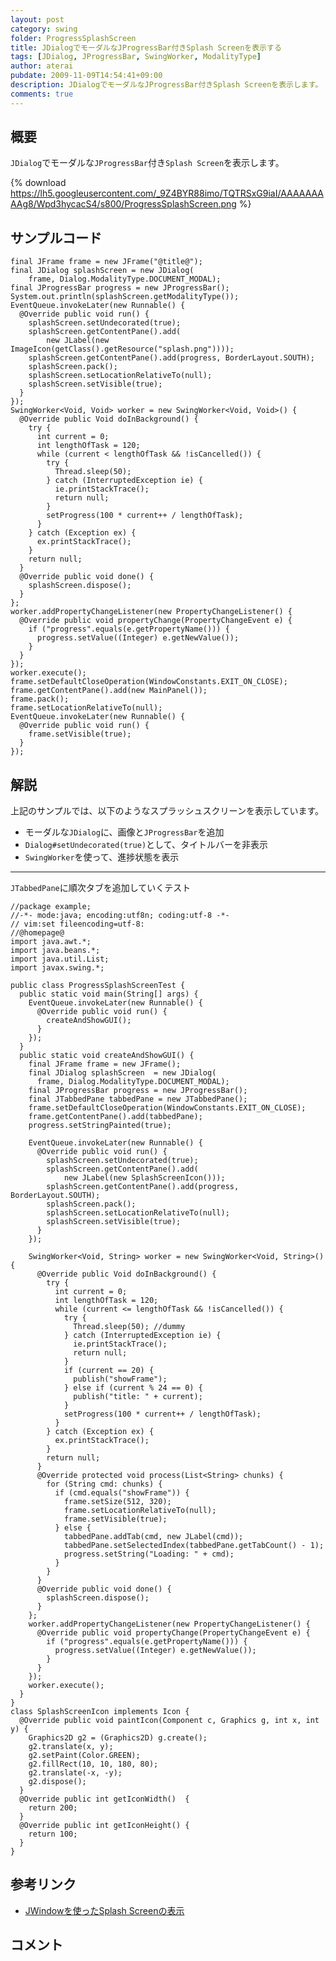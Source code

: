 ```yaml
---
layout: post
category: swing
folder: ProgressSplashScreen
title: JDialogでモーダルなJProgressBar付きSplash Screenを表示する
tags: [JDialog, JProgressBar, SwingWorker, ModalityType]
author: aterai
pubdate: 2009-11-09T14:54:41+09:00
description: JDialogでモーダルなJProgressBar付きSplash Screenを表示します。
comments: true
---
```

## 概要
`JDialog`でモーダルな`JProgressBar`付き`Splash Screen`を表示します。

{% download https://lh5.googleusercontent.com/_9Z4BYR88imo/TQTRSxG9iaI/AAAAAAAAAg8/Wpd3hycacS4/s800/ProgressSplashScreen.png %}

## サンプルコード
<pre class="prettyprint"><code>final JFrame frame = new JFrame("@title@");
final JDialog splashScreen = new JDialog(
    frame, Dialog.ModalityType.DOCUMENT_MODAL);
final JProgressBar progress = new JProgressBar();
System.out.println(splashScreen.getModalityType());
EventQueue.invokeLater(new Runnable() {
  @Override public void run() {
    splashScreen.setUndecorated(true);
    splashScreen.getContentPane().add(
        new JLabel(new ImageIcon(getClass().getResource("splash.png"))));
    splashScreen.getContentPane().add(progress, BorderLayout.SOUTH);
    splashScreen.pack();
    splashScreen.setLocationRelativeTo(null);
    splashScreen.setVisible(true);
  }
});
SwingWorker&lt;Void, Void&gt; worker = new SwingWorker&lt;Void, Void&gt;() {
  @Override public Void doInBackground() {
    try {
      int current = 0;
      int lengthOfTask = 120;
      while (current &lt; lengthOfTask &amp;&amp; !isCancelled()) {
        try {
          Thread.sleep(50);
        } catch (InterruptedException ie) {
          ie.printStackTrace();
          return null;
        }
        setProgress(100 * current++ / lengthOfTask);
      }
    } catch (Exception ex) {
      ex.printStackTrace();
    }
    return null;
  }
  @Override public void done() {
    splashScreen.dispose();
  }
};
worker.addPropertyChangeListener(new PropertyChangeListener() {
  @Override public void propertyChange(PropertyChangeEvent e) {
    if ("progress".equals(e.getPropertyName())) {
      progress.setValue((Integer) e.getNewValue());
    }
  }
});
worker.execute();
frame.setDefaultCloseOperation(WindowConstants.EXIT_ON_CLOSE);
frame.getContentPane().add(new MainPanel());
frame.pack();
frame.setLocationRelativeTo(null);
EventQueue.invokeLater(new Runnable() {
  @Override public void run() {
    frame.setVisible(true);
  }
});
</code></pre>

## 解説
上記のサンプルでは、以下のようなスプラッシュスクリーンを表示しています。

- モーダルな`JDialog`に、画像と`JProgressBar`を追加
- `Dialog#setUndecorated(true)`として、タイトルバーを非表示
- `SwingWorker`を使って、進捗状態を表示

<!-- dummy comment line for breaking list -->

- - - -
`JTabbedPane`に順次タブを追加していくテスト

<pre class="prettyprint"><code>//package example;
//-*- mode:java; encoding:utf8n; coding:utf-8 -*-
// vim:set fileencoding=utf-8:
//@homepage@
import java.awt.*;
import java.beans.*;
import java.util.List;
import javax.swing.*;

public class ProgressSplashScreenTest {
  public static void main(String[] args) {
    EventQueue.invokeLater(new Runnable() {
      @Override public void run() {
        createAndShowGUI();
      }
    });
  }
  public static void createAndShowGUI() {
    final JFrame frame = new JFrame();
    final JDialog splashScreen  = new JDialog(
      frame, Dialog.ModalityType.DOCUMENT_MODAL);
    final JProgressBar progress = new JProgressBar();
    final JTabbedPane tabbedPane = new JTabbedPane();
    frame.setDefaultCloseOperation(WindowConstants.EXIT_ON_CLOSE);
    frame.getContentPane().add(tabbedPane);
    progress.setStringPainted(true);

    EventQueue.invokeLater(new Runnable() {
      @Override public void run() {
        splashScreen.setUndecorated(true);
        splashScreen.getContentPane().add(
            new JLabel(new SplashScreenIcon()));
        splashScreen.getContentPane().add(progress, BorderLayout.SOUTH);
        splashScreen.pack();
        splashScreen.setLocationRelativeTo(null);
        splashScreen.setVisible(true);
      }
    });

    SwingWorker&lt;Void, String&gt; worker = new SwingWorker&lt;Void, String&gt;() {
      @Override public Void doInBackground() {
        try {
          int current = 0;
          int lengthOfTask = 120;
          while (current &lt;= lengthOfTask &amp;&amp; !isCancelled()) {
            try {
              Thread.sleep(50); //dummy
            } catch (InterruptedException ie) {
              ie.printStackTrace();
              return null;
            }
            if (current == 20) {
              publish("showFrame");
            } else if (current % 24 == 0) {
              publish("title: " + current);
            }
            setProgress(100 * current++ / lengthOfTask);
          }
        } catch (Exception ex) {
          ex.printStackTrace();
        }
        return null;
      }
      @Override protected void process(List&lt;String&gt; chunks) {
        for (String cmd: chunks) {
          if (cmd.equals("showFrame")) {
            frame.setSize(512, 320);
            frame.setLocationRelativeTo(null);
            frame.setVisible(true);
          } else {
            tabbedPane.addTab(cmd, new JLabel(cmd));
            tabbedPane.setSelectedIndex(tabbedPane.getTabCount() - 1);
            progress.setString("Loading: " + cmd);
          }
        }
      }
      @Override public void done() {
        splashScreen.dispose();
      }
    };
    worker.addPropertyChangeListener(new PropertyChangeListener() {
      @Override public void propertyChange(PropertyChangeEvent e) {
        if ("progress".equals(e.getPropertyName())) {
          progress.setValue((Integer) e.getNewValue());
        }
      }
    });
    worker.execute();
  }
}
class SplashScreenIcon implements Icon {
  @Override public void paintIcon(Component c, Graphics g, int x, int y) {
    Graphics2D g2 = (Graphics2D) g.create();
    g2.translate(x, y);
    g2.setPaint(Color.GREEN);
    g2.fillRect(10, 10, 180, 80);
    g2.translate(-x, -y);
    g2.dispose();
  }
  @Override public int getIconWidth()  {
    return 200;
  }
  @Override public int getIconHeight() {
    return 100;
  }
}
</code></pre>

## 参考リンク
- [JWindowを使ったSplash Screenの表示](http://ateraimemo.com/Swing/SplashScreen.html)

<!-- dummy comment line for breaking list -->

## コメント
